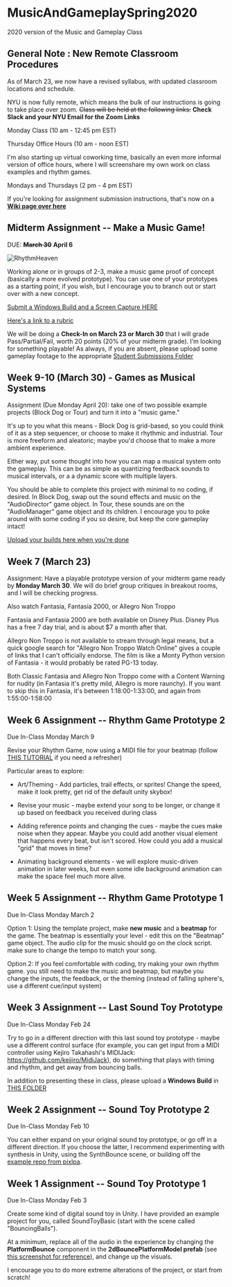 # MusicAndGameplaySpring2020
2020 version of the Music and Gameplay Class

## General Note : New Remote Classroom Procedures

As of March 23, we now have a revised syllabus, with updated classroom locations and schedule.

NYU is now fully remote, which means the bulk of our instructions is going to take place over zoom.  ~~Class will be held at the following links:~~ **Check Slack and your NYU Email for the Zoom Links**

Monday Class (10 am - 12:45 pm EST)

Thursday Office Hours (10 am - noon EST)

I'm also starting up virtual coworking time, basically an even more informal version of office hours, where I will screenshare my own work on class examples and rhythm games.  

Mondays and Thursdays (2 pm - 4 pm EST)

If you're looking for assignment submission instructions, that's now on a **[Wiki page over here](https://github.com/8ude/MusicAndGameplaySpring2020/wiki/Assignment-Submission-Instructions)**

## Midterm Assignment -- Make a Music Game!

DUE: **~~March 30~~** **April 6**

![RhythmHeaven](https://user-images.githubusercontent.com/6278122/76261433-56a7a100-6230-11ea-8291-0ea4f9cc3f31.gif)

Working alone or in groups of 2-3, make a music game proof of concept (basically a more evolved prototype).  You can use one of your prototypes as a starting point, if you wish, but I encourage you to branch out or start over with a new concept.

[Submit a Windows Build and a Screen Capture HERE](https://drive.google.com/open?id=1QUUXTIJ01JNAVnaELe3ibj7wdxC8IPIQ)

[Here's a link to a rubric](https://docs.google.com/document/d/1lUFDX3V7PwgEINvMLPGwZgYD2T9u1Ucqciu40XX0Od4/edit?usp=sharing)

We will be doing a **Check-In on March 23 or March 30** that I will grade Pass/Partial/Fail, worth 20 points (20% of your midterm grade).  I’m looking for something playable!  As always, if you are absent, please upload some gameplay footage to the appropriate [Student Submissions Folder](https://drive.google.com/drive/folders/1_uvt8mfxMRaz2n0_utDQjMEBZICB_bfL?usp=sharing)


## Week 9-10 (March 30) - Games as Musical Systems

Assignment (Due Monday April 20): take one of two possible example projects (Block Dog or Tour) and turn it into a "music game."  

It's up to you what this means - Block Dog is grid-based, so you could think of it as a step sequencer, or choose to make it rhythmic and industrial.  Tour is more freeform and aleatoric; maybe you'd choose that to make a more ambient experience.  

Either way, put some thought into how you can map a musical system onto the gameplay.  This can be as simple as quantizing feedback sounds to musical intervals, or a a dynamic score with multiple layers. 

You should be able to complete this project with minimal to no coding, if desired.  In Block Dog, swap out the sound effects and music on the "AudioDirector" game object.  In Tour, these sounds are on the "AudioManager" game object and its children.  I encourage you to poke around with some coding if you so desire, but keep the core gameplay intact!

[Upload your builds here when you're done](https://drive.google.com/open?id=1j14bLK_txMcTF-BiPIqm-Vr1Yfj14vxR)

## Week 7 (March 23)

Assignment: Have a playable prototype version of your midterm game ready by **Monday March 30**.  We will do brief group critiques in breakout rooms, and I will be checking progress.

Also watch Fantasia, Fantasia 2000, or Allegro Non Troppo

Fantasia and Fantasia 2000 are both available on Disney Plus.  Disney Plus has a free 7 day trial, and is about $7 a month after that.

Allegro Non Troppo is not available to stream through legal means, but a quick google search for "Allegro Non Troppo Watch Online" gives a couple of links that I can't officially endorse.  The film is like a Monty Python version of Fantasia - it would probably be rated PG-13 today.

Both Classic Fantasia and Allegro Non Troppo come with a Content Warning for nudity (in Fantasia it's pretty mild, Allegro is more raunchy).
If you want to skip this in Fantasia, it's between 1:18:00-1:33:00, and again from 1:55:00-1:58:00 



## Week 6 Assignment -- Rhythm Game Prototype 2

Due In-Class Monday March 9

Revise your Rhythm Game, now using a MIDI file for your beatmap (follow [THIS TUTORIAL](https://github.com/8ude/MusicAndGameplaySpring2020/wiki/Rhythm-Game-MIDI-Beatmap-Tutorial) if you need a refresher)

Particular areas to explore:

 - Art/Theming - Add particles, trail effects, or sprites!  Change the speed, make it look pretty, get rid of the default unity skybox!

 - Revise your music - maybe extend your song to be longer, or change it up based on feedback you received during class

 - Adding reference points and changing the cues - maybe the cues make noise when they appear.  Maybe you could add another visual element that happens every beat, but isn't scored.  How could you add a musical "grid" that moves in time?

 - Animating background elements - we will explore music-driven animation in later weeks, but even some idle background animation can make the space feel much more alive.

## Week 5 Assignment -- Rhythm Game Prototype 1

Due In-Class Monday March 2

Option 1: Using the template project, make **new music** and a **beatmap** for the game.  The beatmap is essentially your level - edit this on the "Beatmap" game object.  The audio clip for the music should go on the clock script.  make sure to change the tempo to match your song.

Option 2: If you feel comfortable with coding, try making your own rhythm game.  you still need to make the music and beatmap, but maybe you change the inputs, the feedback, or the theming (instead of falling sphere's, use a different cue/input system)

## Week 3 Assignment -- Last Sound Toy Prototype

Due In-Class Monday Feb 24

Try to go in a different direction with this last sound toy prototype - maybe use a different control surface (for example, you can get input from a MIDI controller using Kejiro Takahashi's MIDIJack: https://github.com/keijiro/MidiJack), do something that plays with timing and rhythm, and get away from bouncing balls.

In addition to presenting these in class, please upload a **Windows Build** in [THIS FOLDER](https://drive.google.com/open?id=13tJg8sUqce9CbYxbcsW66ymdj2j2UpV8)   

## Week 2 Assignment -- Sound Toy Prototype 2

Due In-Class Monday Feb 10

You can either expand on your original sound toy prototype, or go off in a different direction.  If you choose the latter, I recommend experimenting with synthesis in Unity, using the SynthBounce scene, or building off the [example repo from pixlpa](https://github.com/pixlpa/Unity-Synth-Experiments).

## Week 1 Assignment -- Sound Toy Prototype 1

Due In-Class Monday Feb 3

Create some kind of digital sound toy in Unity.  I have provided an example project for you, called SoundToyBasic (start with the scene called "BouncingBalls").  

At a minimum, replace all of the audio in the experience by changing the **PlatformBounce** component in the **2dBouncePlatformModel prefab** (see [this screenshot for reference](https://imgur.com/a/5ZPlU6I)), and change up the visuals.  

I encourage you to do more extreme alterations of the project, or start from scratch!
